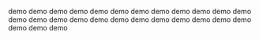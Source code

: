 demo
demo
demo
demo
demo
demo
demo
demo
demo
demo
demo
demo
demo
demo
demo
demo
demo
demo
demo
demo
demo
demo
demo
demo
demo
demo
demo
